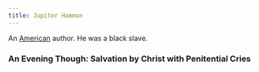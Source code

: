```yaml
---
title: Jupiter Hammon
---
```


An [American](../index.html) author. He was a black slave.

### An Evening Though: Salvation by Christ with Penitential Cries
